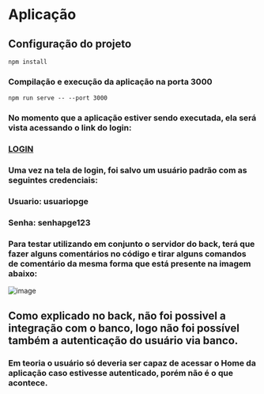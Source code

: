# Aplicação

## Configuração do projeto
```
npm install
```

### Compilação e execução da aplicação na porta 3000
```
npm run serve -- --port 3000
```

### No momento que a aplicação estiver sendo executada, ela será vista acessando o link do login: 
### [LOGIN](http://localhost:3000/login)

### Uma vez na tela de login, foi salvo um usuário padrão com as seguintes credenciais:
### Usuario: usuariopge
### Senha: senhapge123

### Para testar utilizando em conjunto o servidor do back, terá que fazer alguns comentários no código e tirar alguns comandos de comentário da mesma forma que está presente na imagem abaixo:
![image](https://user-images.githubusercontent.com/54274989/187009354-8d90f676-9a42-41da-8123-9ce98b781aab.png)

## Como explicado no back, não foi possivel a integração com o banco, logo não foi possível também a autenticação do usuário via banco.

### Em teoria o usuário só deveria ser capaz de acessar o Home da aplicação caso estivesse autenticado, porém não é o que acontece.
